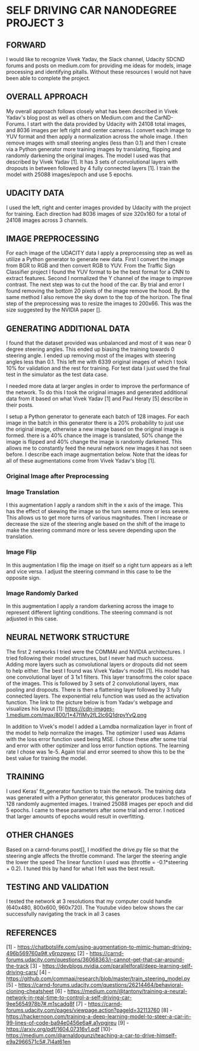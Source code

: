 # SELF DRIVING CAR NANODEGREE PROJECT 3

## FORWARD
I would like to recognize Vivek Yadav, the Slack channel, Udacity SDCND forums and posts on medium.com for providing me
ideas for models, image processing and identifying pitalls. Without these resources I would not have been able to complete 
the project.

## OVERALL APPROACH
My overall approach follows closely what has been described in Vivek Yadav's blog post as well as others on Medium.com and the CarND-Forums. I start with the data provided by Udacity with 24108 total images, and 8036 images per left right and center cameras. I convert each image to YUV format and then apply a normalization across the whole image. I then remove images with small steering angles (less than 0.1) and then I create via a Python generator more training images by translating, flipping and randomly darkening the original images. The model I used was that described by Vivek Yadav [1]. It has 3 sets of convolutional layers with dropouts in between followed by 4 fully connected layers [1]. I train the model with 25088 images/epoch and use 5 epochs.  

## UDACITY DATA
I used the left, right and center images provided by Udacity with the project for training. Each direction had 8036 images of size 320x160 for a total of 24108 images across 3 channels.

## IMAGE PREPROCESSING
For each image of the UDACITY data I apply a preprocessing step as well as utilize a Python generator to generate new data. First I convert the image from BGR to RGB and then convert RGB to YUV. From the Traffic Sign Classifier project I found the YUV format to be the best format for a CNN to extract features. Second I normalized the Y channel of the image to improve contrast. The next step was to cut the hood of the car. By trial and error I found removing the bottom 20 pixels of the image remove the hood. By the same method I also remove the sky down to the top of the horizon. The final step of the preprocessing was to resize the images to 200x66. This was the size suggested by the NVIDIA paper [].

## GENERATING ADDITIONAL DATA
I found that the dataset provided was unbalanced and most of it was near 0 degree steering angles. This ended up biasing the training towards 0 steering angle. I ended up removing most of the images with steering angles less than 0.1. This left me with 6339 original images of which I took 10% for validation and the rest for training. For test data I just used the final test in the simulator as the test data case.

I needed more data at larger angles in order to improve the performance of the network. To do this I took the original images and generated additional data from it based on what Vivek Yadav [1] and Paul Heraty [5] describe in their posts. 

I setup a Python generator to generate each batch of 128 images. For each image in the batch in this generator there is a 20% probability to just use the original image, otherwise a new image based on the original image is formed. there is a 40% chance the image is translated, 50% change the image is flipped and 40% change the image is randomly darkened. This allows me to constantly feed the neural network new images it has not seen before. I describe each image augmentation below. Note that the ideas for all of these augmentations come from Vivek Yadav's blog [1].

### Original Image after Preprocessing

### Image Translation
I this augmentation I apply a random shift in the x axis of the image. This has the effect of skewing the image so the turn seems more or less severe. This allows us to get more turns of various magnitudes. Then I increase or decrease the size of the steering angle based on the shift of the image to make the steering command more or less severe depending upon the translation.

### Image Flip
In this augmentation I flip the image on itself so a right turn appears as a left and vice versa. I adjust the steering command in this case to be the opposite sign.

### Image Randomly Darked
In this augmentation I apply a random darkening across the image to represent different lighting conditions. The steering command is not adjusted in this case.

## NEURAL NETWORK STRUCTURE
The first 2 networks I tried were the COMMAI and NVIDIA architectures. I tried following their model structures, but I never had much success. Adding more layers such as convolutional layers or dropouts did not seem to help either. The best I found was Vivek Yadav's model [1]. His model has one convolutional layer of 3 1x1 filters. This layer transofrms the color space of the images. This is followed by 3 sets of 2 convolutional layers, max pooling and dropouts. There is then a flattening layer followed by 3 fully connected layers. The exponential relu function was used as the activation function. The link to the picture below is from Yadav's webpage and visualizes his layout [1]: https://cdn-images-1.medium.com/max/800/1*47fIMy2fL2lc6Q1drpyYvQ.png

In addition to Vivek's model I added a Lamdba normalization layer in front of the model to help normalize the images. The optimizer I used was Adams with the loss error function used being MSE. I chose these after some trial and error with other optimizer and loss error function options. The learning rate I chose was 1e-5. Again trial and error seemed to show this to be the best value for training the model.

## TRAINING
I used Keras' fit_generator function to train the network. The training data was generated with a Python generator, this generator produces batches of 128 randomly augmented images. I trained 25088 images per epoch and did 5 epochs. I came to these parameters after some trial and error. I noticed that larger amounts of epochs would result in overfitting. 

## OTHER CHANGES
Based on a carnd-forums post[], I modified the drive.py file so that the steering angle affects the throttle command. The larger the steering angle the lower the speed The linear function I used was (throttle = -0.1*steering + 0.2). I tuned this by hand for what I felt was the best result.

## TESTING AND VALIDATION
I tested the network at 3 resolutions that my computer could handle (640x480, 800x600, 960x720). The Youtube video below shows the car successfully navigating the track in all 3 cases

## REFERENCES
[1] - https://chatbotslife.com/using-augmentation-to-mimic-human-driving-496b569760a9#.y6rpzgwxc
[2] - https://carnd-forums.udacity.com/questions/36068363/i-cannot-get-that-car-around-the-track
[3] - https://devblogs.nvidia.com/parallelforall/deep-learning-self-driving-cars/
[4] - https://github.com/commaai/research/blob/master/train_steering_model.py
[5] - https://carnd-forums.udacity.com/questions/26214464/behavioral-cloning-cheatsheet
[6] - https://medium.com/@tantony/training-a-neural-network-in-real-time-to-control-a-self-driving-car-9ee5654978b7#.m1scadq8f
[7] - https://carnd-forums.udacity.com/pages/viewpage.action?pageId=32113760
[8] - https://hackernoon.com/training-a-deep-learning-model-to-steer-a-car-in-99-lines-of-code-ba94e0456e6a#.a1vpgjreu
[9] - https://arxiv.org/pdf/1604.07316v1.pdf
[10]- https://medium.com/@arnaldogunzi/teaching-a-car-to-drive-himself-e9a2966571c5#.7l4at61en


